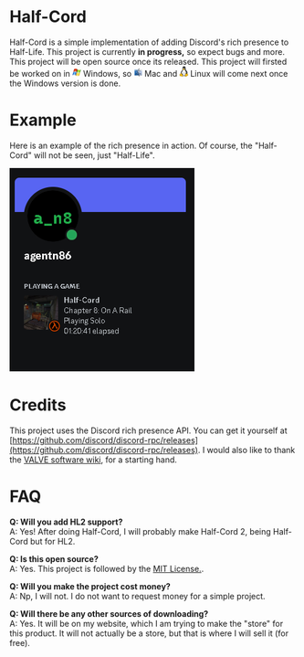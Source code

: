 # Half-Cord

Half-Cord is a simple implementation of adding Discord's rich presence to Half-Life. This project is currently **in progress,** so expect bugs and more. This project will be open source once its released. This project will firsted be worked on in <img src="windows.png" width="15"/> Windows, so <img src="mac.png" width="15"/> Mac and <img src="linux.png" width="15"/> Linux will come next once the Windows version is done.

# Example
Here is an example of the rich presence in action. Of course, the "Half-Cord" will not be seen, just "Half-Life".

![image](example.png)

# Credits
This project uses the Discord rich presence API. You can get it yourself at [https://github.com/discord/discord-rpc/releases](https://github.com/discord/discord-rpc/releases). I would also like to thank the [VALVE software wiki](https://developer.valvesoftware.com/wiki/Implementing_Discord_RPC), for a starting hand.

# FAQ

**Q: Will you add HL2 support?**<br>
A: Yes! After doing Half-Cord, I will probably make Half-Cord 2, being Half-Cord but for HL2.

**Q: Is this open source?**<br>
A: Yes. This project is followed by the [MIT License.](https://github.com/agentN86/half-cord/blob/main/LICENSE).

**Q: Will you make the project cost money?**<br>
A: Np, I will not. I do not want to request money for a simple project.

**Q: Will there be any other sources of downloading?**<br>
A: Yes. It will be on my website, which I am trying to make the "store" for this product. It will not actually be a store, but that is where I will sell it (for free).
